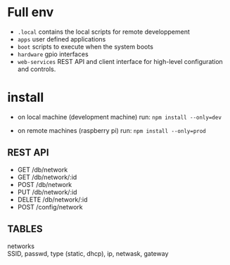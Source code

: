 # Full env

- `.local` contains the local scripts for remote developpement
- `apps` user defined applications
- `boot` scripts to execute when the system boots
- `hardware` gpio interfaces
- `web-services` REST API and client interface for high-level configuration and controls.


# install

- on local machine (development machine) run:
`npm install --only=dev`

- on remote machines (raspberry pi) run:
`npm install --only=prod`


## REST API

- GET     /db/network
- GET     /db/network/:id
- POST    /db/network
- PUT     /db/network/:id
- DELETE  /db/network/:id
- POST    /config/network

## TABLES

networks  
SSID, passwd, type (static, dhcp), ip, netwask, gateway
